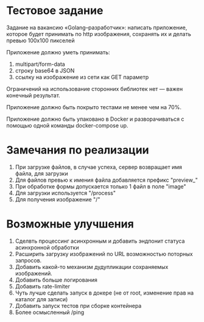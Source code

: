 # Тестовое задание

Задание на вакансию «Golang–разработчик»: написать приложение, которое будет принимать по http изображения, сохранять их и делать превью 100х100 пикселей

Приложение должно уметь принимать:
1) multipart/form-data
2) строку base64 в JSON
3) ссылку на изображение из сети как GET параметр

Ограничений на использование сторонних библиотек нет — важен конечный результат.

Приложение должно быть покрыто тестами не менее чем на 70%.

Приложение должно быть упаковано в Docker и разворачиваться с помощью одной команды docker-compose up.

# Замечания по реализации

1. При загрузке файлов, в случае успеха, сервер возвращает имя файла, для загрузки
2. Для файлов превью к имения файла добавляется префикс "preview_"
3. При обработке формы допускается только 1 файл в поле "image"
4. Для загрузки используется "/process"
5. Для получения изображение "/<filename>"

# Возможные улучшения

1. Сделвть процессинг асинхронным и добавить эндпонит статуса асинхронной обработки
2. Расширить загрузку изображений по URL возможностью поторных запросов.
3. Добавить какой-то механизм дудупликации сохраняемых изображений.
4. Добавить больше логирования
5. Добавить rate-limiter
6. Чуть лучше сделать запуск в докере (не от root, изменение прав на каталог для записи)
7. Добавить запуск тестов при сборке контейнера
6. Более осмысленный /ping

